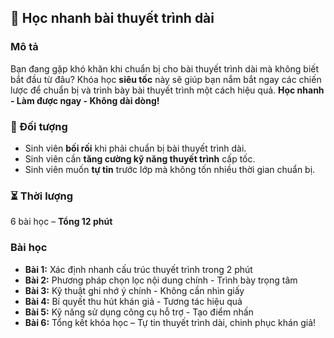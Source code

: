 ## 🎤 Học nhanh bài thuyết trình dài

### Mô tả  
Bạn đang gặp khó khăn khi chuẩn bị cho bài thuyết trình dài mà không biết bắt đầu từ đâu? Khóa học **siêu tốc** này sẽ giúp bạn nắm bắt ngay các chiến lược để chuẩn bị và trình bày bài thuyết trình một cách hiệu quả. **Học nhanh - Làm được ngay - Không dài dòng!**

### 🎯 Đối tượng  
- Sinh viên **bối rối** khi phải chuẩn bị bài thuyết trình dài.  
- Sinh viên cần **tăng cường kỹ năng thuyết trình** cấp tốc.  
- Sinh viên muốn **tự tin** trước lớp mà không tốn nhiều thời gian chuẩn bị.  

### ⏳ Thời lượng  
6 bài học – **Tổng 12 phút**

### Bài học  
- **Bài 1:** Xác định nhanh cấu trúc thuyết trình trong 2 phút  
- **Bài 2:** Phương pháp chọn lọc nội dung chính - Trình bày trọng tâm  
- **Bài 3:** Kỹ thuật ghi nhớ ý chính - Không cần nhìn giấy  
- **Bài 4:** Bí quyết thu hút khán giả - Tương tác hiệu quả  
- **Bài 5:** Kỹ năng sử dụng công cụ hỗ trợ - Tạo điểm nhấn  
- **Bài 6:** Tổng kết khóa học – Tự tin thuyết trình dài, chinh phục khán giả!